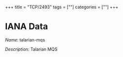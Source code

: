 +++
title = "TCP/2493"
tags = [""]
categories = [""]
+++

# IANA Data

_Name:_ talarian-mqs

_Description:_ Talarian MQS

